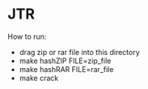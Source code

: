 # JTR
How to run:
  - drag zip or rar file into this directory
  - make hashZIP FILE=zip_file
  - make hashRAR FILE=rar_file
  - make crack
